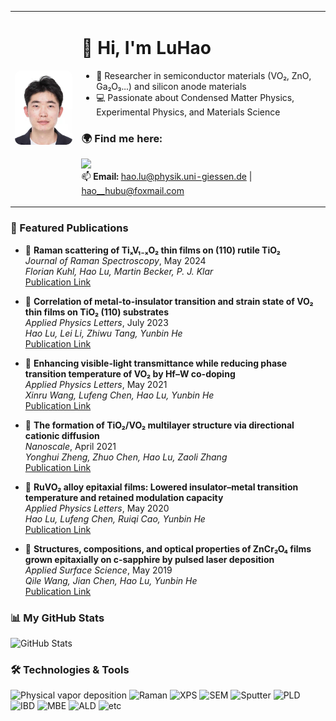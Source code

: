 <table>
  <tr>
    <td><img src="assets/assets/LuHao.jpg" width="200" style="border-radius: 10px;"></td>
    <td>
      <h1>👋 Hi, I'm LuHao</h1>
      <ul>
        <li>🔬 Researcher in semiconductor materials (VO₂, ZnO, Ga₂O₃...) and silicon anode materials</li>
        <li>💻 Passionate about Condensed Matter Physics, Experimental Physics, and Materials Science</li>
      </ul>
      <h3>🌍 Find me here:</h3>
      <p>
        <a href="https://www.researchgate.net/profile/Hao-Lu-67/research">
          <img src="https://img.shields.io/badge/ResearchGate-00CCBB?style=flat&logo=researchgate&logoColor=white">
        </a>
        <br>
        📫 <strong>Email:</strong> 
        <a href="mailto:hao.lu@physik.uni-giessen.de">hao.lu@physik.uni-giessen.de</a> | 
        <a href="mailto:hao__hubu@foxmail.com">hao__hubu@foxmail.com</a>
      </p>
    </td>
  </tr>
</table>



### 🚀 Featured Publications
- 📝 **Raman scattering of TiₓV₁₋ₓO₂ thin films on (110) rutile TiO₂**  
  *Journal of Raman Spectroscopy*, May 2024  
  *Florian Kuhl, Hao Lu, Martin Becker, P. J. Klar*  
  [Publication Link](https://www.researchgate.net/publication/380831169_Raman_scattering_of_Ti_x_V_1-_x_O_2_thin_films_on_110_rutile_TiO_2_in_the_low_and_high_temperature_phase_adjacent_to_the_metal-insulator_transition?_sg%5B0%5D=Lcjt7BK1n9c6KuYfZUdtR7SGv8Hsjg1PSTtm_QAG7RxhRVlcEp42975Z0syHeCuUknCRpZ_FyiVsupopY3zsnJP6w_P3kw-s4ojBtAeB.CjMinVrtD_1pjI3P8zIcwFKX2TPI9oZxfX5biAwcfXxpg1JhqI_lImRqE3RFweFmGv4lv7jHRjQwZyUcCi4DUw&_tp=eyJjb250ZXh0Ijp7ImZpcnN0UGFnZSI6ImhvbWUiLCJwYWdlIjoicHJvZmlsZSIsInByZXZpb3VzUGFnZSI6InByb2ZpbGUiLCJwb3NpdGlvbiI6InBhZ2VDb250ZW50In19)
  
- 📝 **Correlation of metal-to-insulator transition and strain state of VO₂ thin films on TiO₂ (110) substrates**  
  *Applied Physics Letters*, July 2023  
  *Hao Lu, Lei Li, Zhiwu Tang, Yunbin He*  
  [Publication Link](https://www.researchgate.net/publication/372614284_Correlation_of_metal-to-insulator_transition_and_strain_state_of_VO2_thin_films_on_TiO2_110_substrates?_sg%5B0%5D=Lcjt7BK1n9c6KuYfZUdtR7SGv8Hsjg1PSTtm_QAG7RxhRVlcEp42975Z0syHeCuUknCRpZ_FyiVsupopY3zsnJP6w_P3kw-s4ojBtAeB.CjMinVrtD_1pjI3P8zIcwFKX2TPI9oZxfX5biAwcfXxpg1JhqI_lImRqE3RFweFmGv4lv7jHRjQwZyUcCi4DUw&_tp=eyJjb250ZXh0Ijp7ImZpcnN0UGFnZSI6ImhvbWUiLCJwYWdlIjoicHJvZmlsZSIsInByZXZpb3VzUGFnZSI6InByb2ZpbGUiLCJwb3NpdGlvbiI6InBhZ2VDb250ZW50In19)
- 📝 **Enhancing visible-light transmittance while reducing phase transition temperature of VO₂ by Hf–W co-doping**  
  *Applied Physics Letters*, May 2021  
  *Xinru Wang, Lufeng Chen, Hao Lu, Yunbin He*  
  [Publication Link](https://www.researchgate.net/publication/351509294_Enhancing_visible-light_transmittance_while_reducing_phase_transition_temperature_of_VO_2_by_Hf-W_co-doping?_sg%5B0%5D=Lcjt7BK1n9c6KuYfZUdtR7SGv8Hsjg1PSTtm_QAG7RxhRVlcEp42975Z0syHeCuUknCRpZ_FyiVsupopY3zsnJP6w_P3kw-s4ojBtAeB.CjMinVrtD_1pjI3P8zIcwFKX2TPI9oZxfX5biAwcfXxpg1JhqI_lImRqE3RFweFmGv4lv7jHRjQwZyUcCi4DUw&_tp=eyJjb250ZXh0Ijp7ImZpcnN0UGFnZSI6ImhvbWUiLCJwYWdlIjoicHJvZmlsZSIsInByZXZpb3VzUGFnZSI6InByb2ZpbGUiLCJwb3NpdGlvbiI6InBhZ2VDb250ZW50In19)
  
- 📝 **The formation of TiO₂/VO₂ multilayer structure via directional cationic diffusion**  
  *Nanoscale*, April 2021  
  *Yonghui Zheng, Zhuo Chen, Hao Lu, Zaoli Zhang*  
  [Publication Link](https://www.researchgate.net/publication/350989035_The_formation_of_TiO_2_VO_2_multilayer_structure_via_directional_cationic_diffusion?_sg%5B0%5D=Lcjt7BK1n9c6KuYfZUdtR7SGv8Hsjg1PSTtm_QAG7RxhRVlcEp42975Z0syHeCuUknCRpZ_FyiVsupopY3zsnJP6w_P3kw-s4ojBtAeB.CjMinVrtD_1pjI3P8zIcwFKX2TPI9oZxfX5biAwcfXxpg1JhqI_lImRqE3RFweFmGv4lv7jHRjQwZyUcCi4DUw&_tp=eyJjb250ZXh0Ijp7ImZpcnN0UGFnZSI6ImhvbWUiLCJwYWdlIjoicHJvZmlsZSIsInByZXZpb3VzUGFnZSI6InByb2ZpbGUiLCJwb3NpdGlvbiI6InBhZ2VDb250ZW50In19)
  
- 📝 **RuVO₂ alloy epitaxial films: Lowered insulator–metal transition temperature and retained modulation capacity**  
  *Applied Physics Letters*, May 2020  
  *Hao Lu, Lufeng Chen, Ruiqi Cao, Yunbin He*  
  [Publication Link](https://www.researchgate.net/publication/341309665_RuVO_2_alloy_epitaxial_films_Lowered_insulator-metal_transition_temperature_and_retained_modulation_capacity?_sg%5B0%5D=Lcjt7BK1n9c6KuYfZUdtR7SGv8Hsjg1PSTtm_QAG7RxhRVlcEp42975Z0syHeCuUknCRpZ_FyiVsupopY3zsnJP6w_P3kw-s4ojBtAeB.CjMinVrtD_1pjI3P8zIcwFKX2TPI9oZxfX5biAwcfXxpg1JhqI_lImRqE3RFweFmGv4lv7jHRjQwZyUcCi4DUw&_tp=eyJjb250ZXh0Ijp7ImZpcnN0UGFnZSI6ImhvbWUiLCJwYWdlIjoicHJvZmlsZSIsInByZXZpb3VzUGFnZSI6InByb2ZpbGUiLCJwb3NpdGlvbiI6InBhZ2VDb250ZW50In19)
  
- 📝 **Structures, compositions, and optical properties of ZnCr₂O₄ films grown epitaxially on c-sapphire by pulsed laser deposition**  
  *Applied Surface Science*, May 2019  
  *Qile Wang, Jian Chen, Hao Lu, Yunbin He*  
  [Publication Link](https://www.researchgate.net/publication/330164050_Structures_compositions_and_optical_properties_of_ZnCr2O4_films_grown_epitaxially_on_c-sapphire_by_pulsed_laser_deposition?_sg%5B0%5D=Lcjt7BK1n9c6KuYfZUdtR7SGv8Hsjg1PSTtm_QAG7RxhRVlcEp42975Z0syHeCuUknCRpZ_FyiVsupopY3zsnJP6w_P3kw-s4ojBtAeB.CjMinVrtD_1pjI3P8zIcwFKX2TPI9oZxfX5biAwcfXxpg1JhqI_lImRqE3RFweFmGv4lv7jHRjQwZyUcCi4DUw&_tp=eyJjb250ZXh0Ijp7ImZpcnN0UGFnZSI6ImhvbWUiLCJwYWdlIjoicHJvZmlsZSIsInByZXZpb3VzUGFnZSI6InByb2ZpbGUiLCJwb3NpdGlvbiI6InBhZ2VDb250ZW50In19)

### 📊 My GitHub Stats
![GitHub Stats](https://github-readme-stats.vercel.app/api?username=LuHao95cn&show_icons=true&theme=radical)

### 🛠️ Technologies & Tools
![Physical vapor deposition](https://img.shields.io/badge/XRD-3776AB?style=for-the-badge&logo=python&logoColor=white)
![Raman](https://img.shields.io/badge/Raman-FCC624?style=for-the-badge&logo=linux&logoColor=black)
![XPS](https://img.shields.io/badge/XPS-FCC624?style=for-the-badge&logo=linux&logoColor=black)
![SEM](https://img.shields.io/badge/SEM-FCC624?style=for-the-badge&logo=linux&logoColor=black)
![Sputter](https://img.shields.io/badge/Sputter-FCC624?style=for-the-badge&logo=linux&logoColor=black)
![PLD](https://img.shields.io/badge/PLD-FCC624?style=for-the-badge&logo=linux&logoColor=black)
![IBD](https://img.shields.io/badge/IBD-FCC624?style=for-the-badge&logo=linux&logoColor=black)
![MBE](https://img.shields.io/badge/MBE-FCC624?style=for-the-badge&logo=linux&logoColor=black)
![ALD](https://img.shields.io/badge/ALD-FCC624?style=for-the-badge&logo=linux&logoColor=black)
![etc](https://img.shields.io/badge/etc-FCC624?style=for-the-badge&logo=linux&logoColor=black)
